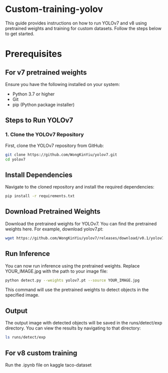 # Custom-training-yolov

This guide provides instructions on how to run YOLOv7 and v8 using pretrained weights and training for custom datasets. Follow the steps below to get started.

# Prerequisites
## For v7 pretrained weights
Ensure you have the following installed on your system:
- Python 3.7 or higher
- Git
- pip (Python package installer)

## Steps to Run YOLOv7

### 1. Clone the YOLOv7 Repository

First, clone the YOLOv7 repository from GitHub:

```bash
git clone https://github.com/WongKinYiu/yolov7.git
cd yolov7
```

## Install Dependencies
Navigate to the cloned repository and install the required dependencies:

```bash
pip install -r requirements.txt
```

## Download Pretrained Weights
Download the pretrained weights for YOLOv7. You can find the pretrained weights here. For example, download yolov7.pt:

```bash
wget https://github.com/WongKinYiu/yolov7/releases/download/v0.1/yolov7.pt
```


## Run Inference
You can now run inference using the pretrained weights. Replace YOUR_IMAGE.jpg with the path to your image file:

```bash
python detect.py --weights yolov7.pt --source YOUR_IMAGE.jpg
```

This command will use the pretrained weights to detect objects in the specified image.

## Output
The output image with detected objects will be saved in the runs/detect/exp directory. You can view the results by navigating to that directory:

```bash
ls runs/detect/exp
```

## For v8 custom training
Run the .ipynb file on kaggle taco-dataset
